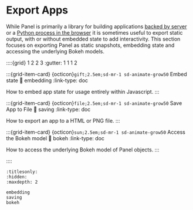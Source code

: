 # Export Apps

While Panel is primarily a library for building applications [backed by server](../server/index.md) or a [Python process in the browser](../wasm/index.md) it is sometimes useful to export static output, with or without embedded state to add interactivity. This section focuses on exporting Panel as static snapshots, embedding state and accessing the underlying Bokeh models.

::::{grid} 1 2 2 3
:gutter: 1 1 1 2

:::{grid-item-card} {octicon}`gift;2.5em;sd-mr-1 sd-animate-grow50` Embed state
:link: embedding
:link-type: doc

How to embed app state for usage entirely within Javascript.
:::

:::{grid-item-card} {octicon}`file;2.5em;sd-mr-1 sd-animate-grow50` Save App to File
:link: saving
:link-type: doc

How to export an app to a HTML or PNG file.
:::

:::{grid-item-card} {octicon}`sun;2.5em;sd-mr-1 sd-animate-grow50` Access the Bokeh model
:link: bokeh
:link-type: doc

How to access the underlying Bokeh model of Panel objects.
:::

::::



```{toctree}
:titlesonly:
:hidden:
:maxdepth: 2

embedding
saving
bokeh
```
